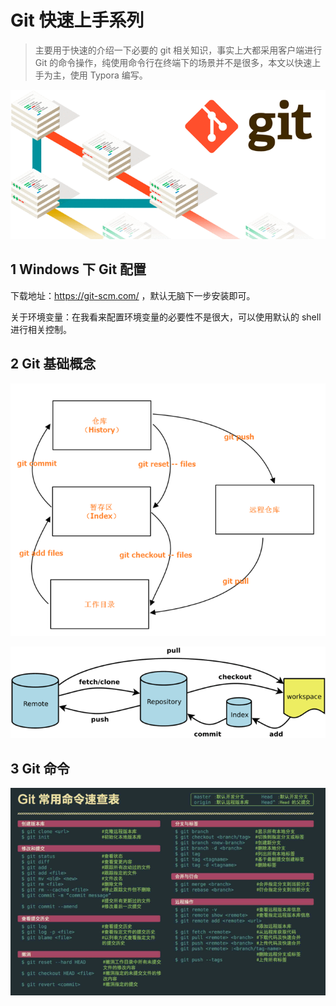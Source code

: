 # Git 快速上手系列

> 主要用于快速的介绍一下必要的 git 相关知识，事实上大都采用客户端进行 Git 的命令操作，纯使用命令行在终端下的场景并不是很多，本文以快速上手为主，使用 Typora 编写。

![img](assets/166109-e49ba9e2ca4e3dfd.gif) 

## 1 Windows 下 Git 配置

下载地址：https://git-scm.com/ ，默认无脑下一步安装即可。

关于环境变量：在我看来配置环境变量的必要性不是很大，可以使用默认的 shell 进行相关控制。

## 2 Git 基础概念

![Git 四大域](assets/1736058-138588611fc868f1.png) 

![img](assets/3985563-ade5b67f52f8675c.png) 

## 3 Git 命令

![img](assets/3985563-c7f05348b711ebbe.png) 